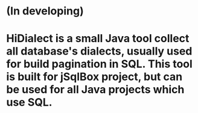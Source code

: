 # (In developing)
# HiDialect is a small Java tool collect all database's dialects, usually used for build pagination in SQL. This tool is built for jSqlBox project, but can be used for all Java projects which use SQL.